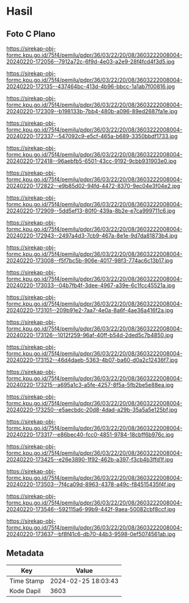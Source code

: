 # Hasil

## Foto C Plano

https://sirekap-obj-formc.kpu.go.id/75f4/pemilu/pdpr/36/03/22/20/08/3603222008004-20240220-172056--7912a72c-6f9d-4e03-a2e9-28f4fcd4f3d5.jpg

https://sirekap-obj-formc.kpu.go.id/75f4/pemilu/pdpr/36/03/22/20/08/3603222008004-20240220-172135--437464bc-413d-4b96-bbcc-1a1ab7f00816.jpg

https://sirekap-obj-formc.kpu.go.id/75f4/pemilu/pdpr/36/03/22/20/08/3603222008004-20240220-172309--b198133b-7bb4-480b-a096-89ed2687fa1e.jpg

https://sirekap-obj-formc.kpu.go.id/75f4/pemilu/pdpr/36/03/22/20/08/3603222008004-20240220-172337--547092c9-e5cf-465a-b689-3350bbdf1733.jpg

https://sirekap-obj-formc.kpu.go.id/75f4/pemilu/pdpr/36/03/22/20/08/3603222008004-20240220-172418--96aebfb5-6501-43cc-9192-9cbb931903e0.jpg

https://sirekap-obj-formc.kpu.go.id/75f4/pemilu/pdpr/36/03/22/20/08/3603222008004-20240220-172822--e9b85d02-94fd-4472-8370-9ec04e3f04e2.jpg

https://sirekap-obj-formc.kpu.go.id/75f4/pemilu/pdpr/36/03/22/20/08/3603222008004-20240220-172909--5dd5ef13-80f0-439a-8b2e-e7ca999711c6.jpg

https://sirekap-obj-formc.kpu.go.id/75f4/pemilu/pdpr/36/03/22/20/08/3603222008004-20240220-172943--2497a4d3-7cb9-467a-8e1e-9d7da81873b4.jpg

https://sirekap-obj-formc.kpu.go.id/75f4/pemilu/pdpr/36/03/22/20/08/3603222008004-20240220-173008--f5f7bc5b-906e-4017-98f3-774ac6c13b17.jpg

https://sirekap-obj-formc.kpu.go.id/75f4/pemilu/pdpr/36/03/22/20/08/3603222008004-20240220-173033--04b7fb4f-3dee-4967-a39e-6c1fcc45521a.jpg

https://sirekap-obj-formc.kpu.go.id/75f4/pemilu/pdpr/36/03/22/20/08/3603222008004-20240220-173101--209b91e2-7aa7-4e0a-8a6f-4ae36a416f2a.jpg

https://sirekap-obj-formc.kpu.go.id/75f4/pemilu/pdpr/36/03/22/20/08/3603222008004-20240220-173126--1012f259-96af-40ff-b54d-2ded5c7b4850.jpg

https://sirekap-obj-formc.kpu.go.id/75f4/pemilu/pdpr/36/03/22/20/08/3603222008004-20240220-173152--46d4daeb-5363-4b07-ba60-d0a2c12436f7.jpg

https://sirekap-obj-formc.kpu.go.id/75f4/pemilu/pdpr/36/03/22/20/08/3603222008004-20240220-173215--a695a1c3-a5fe-4257-8f5a-5fb2be5e88ea.jpg

https://sirekap-obj-formc.kpu.go.id/75f4/pemilu/pdpr/36/03/22/20/08/3603222008004-20240220-173250--e5aecbdc-20d8-4dad-a29b-35a5a5e125bf.jpg

https://sirekap-obj-formc.kpu.go.id/75f4/pemilu/pdpr/36/03/22/20/08/3603222008004-20240220-173317--e86bec40-fcc0-4851-9784-18cbff6b976c.jpg

https://sirekap-obj-formc.kpu.go.id/75f4/pemilu/pdpr/36/03/22/20/08/3603222008004-20240220-173425--e26e3890-1f92-462b-a397-f3cb4b3ffd1f.jpg

https://sirekap-obj-formc.kpu.go.id/75f4/pemilu/pdpr/36/03/22/20/08/3603222008004-20240220-173503--7f4ca09d-8963-4378-a49c-f84515435f4f.jpg

https://sirekap-obj-formc.kpu.go.id/75f4/pemilu/pdpr/36/03/22/20/08/3603222008004-20240220-173546--592115a6-99b9-442f-9aea-50082cbf8ccf.jpg

https://sirekap-obj-formc.kpu.go.id/75f4/pemilu/pdpr/36/03/22/20/08/3603222008004-20240220-173637--bf8f41c6-db70-44b3-9598-0ef5074561ab.jpg


## Metadata

| Key        | Value               |
| ---------- | ------------------- |
| Time Stamp | 2024-02-25 18:03:43 |
| Kode Dapil | 3603                |



